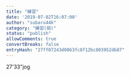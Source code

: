 ```yaml
---
title: "練習"
date: '2019-07-02T16:07:00'
author: "subaru44k"
category: "練習(弱)"
status: "publish"
allowComments: true
convertBreaks: false
entryHash: "27ff07243d0863fc8f12bc803952db87"
---
```

27'33"jog
